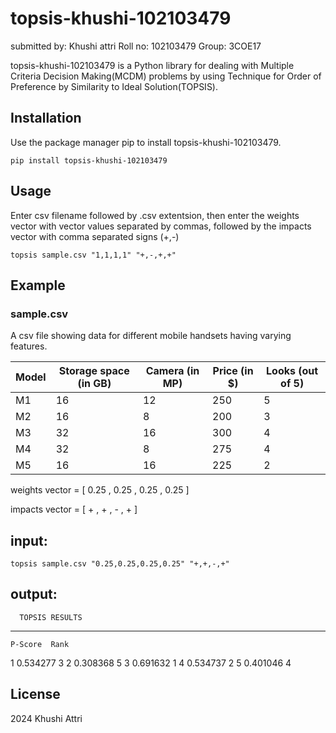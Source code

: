 # topsis-khushi-102103479
submitted by: Khushi attri Roll no: 102103479 Group: 3COE17

topsis-khushi-102103479 is a Python library for dealing with Multiple Criteria Decision Making(MCDM) problems by using Technique for Order of Preference by Similarity to Ideal Solution(TOPSIS).

## Installation
Use the package manager pip to install topsis-khushi-102103479.

```pip install topsis-khushi-102103479```

## Usage
Enter csv filename followed by .csv extentsion, then enter the weights vector with vector values separated by commas, followed by the impacts vector with comma separated signs (+,-)

```topsis sample.csv "1,1,1,1" "+,-,+,+"```

## Example
### sample.csv
A csv file showing data for different mobile handsets having varying features.

| Model | Storage space (in GB) | Camera (in MP) | Price (in $) | Looks (out of 5) |
|-------|------------------------|-----------------|--------------|------------------|
| M1    | 16                     | 12              | 250          | 5                |
| M2    | 16                     | 8               | 200          | 3                |
| M3    | 32                     | 16              | 300          | 4                |
| M4    | 32                     | 8               | 275          | 4                |
| M5    | 16                     | 16              | 225          | 2                |

weights vector = [ 0.25 , 0.25 , 0.25 , 0.25 ]

impacts vector = [ + , + , - , + ]

## input:
```topsis sample.csv "0.25,0.25,0.25,0.25" "+,+,-,+"```

## output:

      TOPSIS RESULTS
-----------------------------

    P-Score  Rank
1  0.534277     3
2  0.308368     5
3  0.691632     1
4  0.534737     2
5  0.401046     4

## License
2024 Khushi Attri